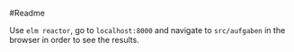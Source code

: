 #Readme

Use `elm reactor`, go to `localhost:8000` and navigate to `src/aufgaben` in the browser in order to see the results.